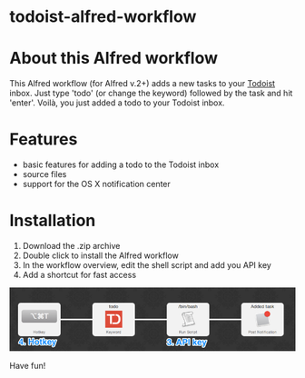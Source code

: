 todoist-alfred-workflow
=======================


# About this Alfred workflow

This Alfred workflow (for Alfred v.2+) adds a new tasks to your [Todoist](www.todoist.com) inbox. Just type 'todo' (or change the keyword) followed by the task and hit 'enter'. Voilà, you just added a todo to your Todoist inbox.


# Features

- basic features for adding a todo to the Todoist inbox 
- source files
- support for the OS X notification center

# Installation

1. Download the .zip archive
2. Double click to install the Alfred workflow
3. In the workflow overview, edit the shell script and add you API key 
4. Add a shortcut for fast access

![alt tag](https://raw.githubusercontent.com/160grad/todoist-alfred-workflow/master/screenshots/howto1.png)

Have fun!
